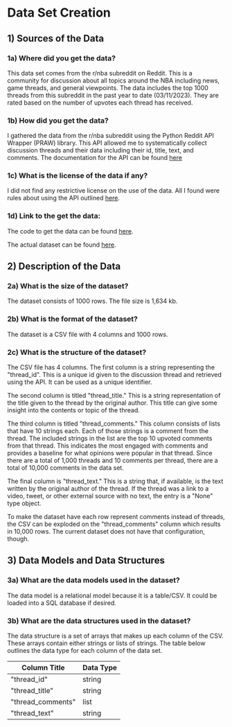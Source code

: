# Data Set Creation

## 1) Sources of the Data

### 1a) Where did you get the data?

This data set comes from the r/nba subreddit on Reddit. This is a community for discussion about all topics around the NBA including news, game threads, and general viewpoints. The data includes the top 1000 threads from this subreddit in the past year to date (03/11/2023). They are rated based on the number of upvotes each thread has received. 

### 1b) How did you get the data?

I gathered the data from the r/nba subreddit using the Python Reddit API Wrapper (PRAW) library. This API allowed me to systematically collect discussion threads and their data including their id, title, text, and comments. The documentation for the API can be found [here](https://praw.readthedocs.io/en/stable/getting_started/quick_start.html)

### 1c) What is the license of the data if any?

I did not find any restrictive license on the use of the data. All I found were rules about using the API outlined [here](https://github.com/reddit-archive/reddit/wiki/API).

### 1d) Link to the get the data:

The code to get the data can be found [here](project_notebooks/data_set_creation.ipynb). 

The actual dataset can be found [here](data/nba_reddit_threads_data.csv).

## 2) Description of the Data

### 2a) What is the size of the dataset?

The dataset consists of 1000 rows. The file size is 1,634 kb.

### 2b) What is the format of the dataset?

The dataset is a CSV file with 4 columns and 1000 rows.

### 2c) What is the structure of the dataset?

The CSV file has 4 columns. The first column is a string representing the "thread_id". This is a unique id given to the discussion thread and retrieved using the API. It can be used as a unique identifier. 

The second column is titled "thread_title." This is a string representation of the title given to the thread by the original author. This title can give some insight into the contents or topic of the thread.

The third column is titled "thread_comments." This column consists of lists that have 10 strings each. Each of those strings is a comment from the thread. The included strings in the list are the top 10 upvoted comments from that thread. This indicates the most engaged with comments and provides a baseline for what opinions were popular in that thread. Since there are a total of 1,000 threads and 10 comments per thread, there are a total of 10,000 comments in the data set. 

The final column is "thread_text." This is a string that, if available, is the text written by the original author of the thread. If the thread was a link to a video, tweet, or other external source with no text, the entry is a "None" type object. 

To make the dataset have each row represent comments instead of threads, the CSV can be exploded on the "thread_comments" column which results in 10,000 rows. The current dataset does not have that configuration, though.

## 3) Data Models and Data Structures

### 3a) What are the data models used in the dataset? 

The data model is a relational model because it is a table/CSV. It could be loaded into a SQL database if desired. 

### 3b) What are the data structures used in the dataset?

The data structure is a set of arrays that makes up each column of the CSV. These arrays contain either strings or lists of strings. The table below outlines the data type for each column of the data set. 

| Column Title | Data Type |
| ------- | -------- |
| "thread_id"  | string |
| "thread_title" | string |
| "thread_comments" | list |
| "thread_text" | string |